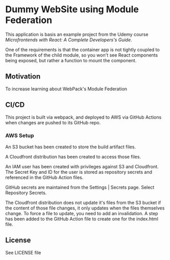 # Dummy WebSite using Module Federation
This application is basis an example project from the Udemy course _Microfrontends with React: A Complete Developers's Guide_.

One of the requirements is that the container app is not tightly coupled to the Framework of the child module, so you won't see React components being exposed, but rather a function to mount the component.

## Motivation
To increase learning about WebPack's Module Federation

## CI/CD
This project is built via webpack, and deployed to AWS via GitHub Actions when changes are pushed to its GitHub repo.

### AWS Setup
An S3 bucket has been created to store the build artifact files.

A Cloudfront distribution has been created to access those files.

An IAM user has been created with privileges against S3 and Cloudfront. The Secret Key and ID for the user is stored as repository secrets and referenced in the GitHub Action files.

GitHub secrets are maintained from the Settings | Secrets page. Select Repository Secrets.

The Cloudfront distribution does not update it's files from the S3 bucket if the content of those file changes, it only updates when the files themselves change. To force a file to update, you need to add an invalidation. A step has been added to the GitHub Action file to create one for the index.html file. 

## License
See LICENSE file